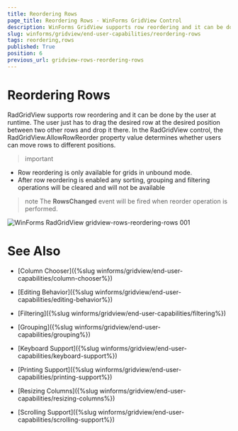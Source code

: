```yaml
---
title: Reordering Rows
page_title: Reordering Rows - WinForms GridView Control
description: WinForms GridView supports row reordering and it can be done by the user at run time. 
slug: winforms/gridview/end-user-capabilities/reordering-rows
tags: reordering,rows
published: True
position: 6
previous_url: gridview-rows-reordering-rows
---
```


# Reordering Rows

RadGridView supports row reordering and it can be done by the user at runtime. The user just has to drag the desired row at the desired position between two other rows and drop it there. In the RadGridView control, the RadGridView.AllowRowReorder property value determines whether users can move rows to different positions.
      
>important 
* Row reordering is only available for grids in unbound mode.
* After row reordering is enabled any sorting, grouping and filtering operations will be cleared and will not be available

>note The __RowsChanged__ event will be fired when reorder operation is performed.


![WinForms RadGridView gridview-rows-reordering-rows 001](images/gridview-rows-reordering-rows001.gif)
# See Also
* [Column Chooser]({%slug winforms/gridview/end-user-capabilities/column-chooser%})

* [Editing Behavior]({%slug winforms/gridview/end-user-capabilities/editing-behavior%})

* [Filtering]({%slug winforms/gridview/end-user-capabilities/filtering%})

* [Grouping]({%slug winforms/gridview/end-user-capabilities/grouping%})

* [Keyboard Support]({%slug winforms/gridview/end-user-capabilities/keyboard-support%})

* [Printing Support]({%slug winforms/gridview/end-user-capabilities/printing-support%})

* [Resizing Columns]({%slug winforms/gridview/end-user-capabilities/resizing-columns%})

* [Scrolling Support]({%slug winforms/gridview/end-user-capabilities/scrolling-support%})

